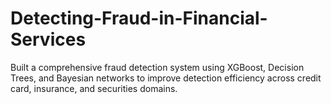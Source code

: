 # Detecting-Fraud-in-Financial-Services
Built a comprehensive fraud detection system using XGBoost, Decision Trees, and Bayesian networks to improve detection efficiency across credit card, insurance, and securities domains.
